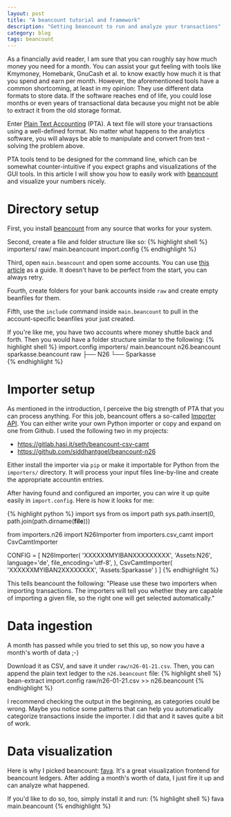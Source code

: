 ```yaml
---
layout: post
title: "A beancount tutorial and framework"
description: "Getting beancount to run and analyze your transactions"
category: blog
tags: beancount
---
```


As a financially avid reader, I am sure that you can roughly say how much money you need for a month.
You can assist your gut feeling with tools like Kmymoney, Homebank, GnuCash et al. to know exactly how much it is that you spend and earn per month.
However, the aforementioned tools have a common shortcoming, at least in my opinion:
They use different data formats to store data.
If the software reaches end of life, you could lose months or even years of transactional data because you might not be able to extract it from the old storage format.

Enter [Plain Text Accounting](https://plaintextaccounting.org/) (PTA).
A text file will store your transactions using a well-defined format.
No matter what happens to the analytics software, you will always be able to manipulate and convert from text - solving the problem above.

PTA tools tend to be designed for the command line, which can be somewhat counter-intuitive if you expect graphs and visualizations of the GUI tools.
In this article I will show you how to easily work with [beancount](https://beancount.github.io/) and visualize your numbers nicely.


# Directory setup
First, you install [beancount](https://beancount.github.io/) from any source that works for your system.

Second, create a file and folder structure like so:
{% highlight shell %}
importers/
raw/
main.beancount
import.config
{% endhighlight %}

Third, open `main.beancount` and open some accounts. You can use [this article](https://docs.google.com/document/d/1Tss0IEzEyAPuKSGeNsfNgb0BfiW2ZHyP5nCFBW1uWlk) as a guide. It doesn't have to be perfect from the start, you can always retry.

Fourth, create folders for your bank accounts inside `raw` and create empty beanfiles for them.

Fifth, use the `include` command inside `main.beancount` to pull in the account-specific beanfiles your just created.

If you're like me, you have two accounts where money shuttle back and forth. Then you would have a folder structure similar to the following:
{% highlight shell %}
import.config
importers/
main.beancount
n26.beancount
sparkasse.beancount
raw
 ├── N26
 └── Sparkasse               
{% endhighlight %}

# Importer setup
As mentioned in the introduction, I perceive the big strength of PTA that you can process anything.
For this job, beancount offers a so-called [Importer API](https://beancount.github.io/docs/importing_external_data.html#example-importers).
You can either write your own Python importer or copy and expand on one from Github.
I used the following two in my projects:
* https://gitlab.hasi.it/seth/beancount-csv-camt
* https://github.com/siddhantgoel/beancount-n26

Either install the importer via `pip` or make it importable for Python from the `importers/` directory.
It will process your input files line-by-line and create the appropriate accountin entries.

After having found and configured an importer, you can wire it up quite easily in `import.config`. Here is how it looks for me:

{% highlight python %}
import sys
from os import path
sys.path.insert(0, path.join(path.dirname(__file__))) 

from importers.n26 import N26Importer
from importers.csv_camt import CsvCamtImporter

CONFIG = [
    N26Importer(
        'XXXXXXMYIBANXXXXXXXXX',
        'Assets:N26',
        language='de',
        file_encoding='utf-8',
    ),
    CsvCamtImporter(
        'XXXXXXMYIBAN2XXXXXXXX',
        'Assets:Sparkasse'
    )
]
{% endhighlight %}

This tells beancount the following:
"Please use these two importers when importing transactions.
The importers will tell you whether they are capable of importing a given file, so the right one will get selected automatically."

# Data ingestion
A month has passed while you tried to set this up, so now you have a month's worth of data ;-)

Download it as CSV, and save it under `raw/n26-01-21.csv`.
Then, you can append the plain text ledger to the `n26.beancount` file:
{% highlight shell %}
bean-extract import.config raw/n26-01-21.csv >> n26.beancount
{% endhighlight %}

I recommend checking the output in the beginning, as categories could be wrong. Maybe you notice some patterns that can help you automatically categorize transactions inside the importer. I did that and it saves quite a bit of work.

# Data visualization
Here is why I picked beancount: [fava](https://beancount.github.io/fava/).
It's a great visualization frontend for beancount ledgers. After adding a month's worth of data, I just fire it up and can analyze what happened.

If you'd like to do so, too, simply install it and run:
{% highlight shell %}
fava main.beancount
{% endhighlight %}
